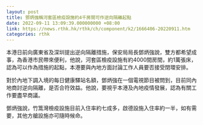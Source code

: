 ```yaml
---
layout: post
title: 鄧炳強稱河套區檢疫設施約4千房間可作逆向隔離起點
date: 2022-09-11 13:09:39.000000000 +08:00
link: https://news.rthk.hk/rthk/ch/component/k2/1666406-20220911.htm
categories: rthk
---
```


本港日前向廣東省及深圳提出逆向隔離措施，保安局局長鄧炳強說，雙方都希望成事，為香港市民帶來便利，他說，河套區檢疫設施有約4000間房間，約1萬張床，認為可以作為措施的起點，本港要與內地方面討論工作人員要否接受閉環安排。

對於內地下調入境的每日健康驛站名額，鄧炳強在一個電視節目被問到，目前同內地商討逆向隔離，是否合符效益。他說，要視乎本港及內地疫情發展，認為有關工作要盡早商議。

鄧炳強說，竹篙灣檢疫設施目前入住率約七成多，啟德設施入住率約一半，如有需要，其他方艙設施亦可隨時候命。

